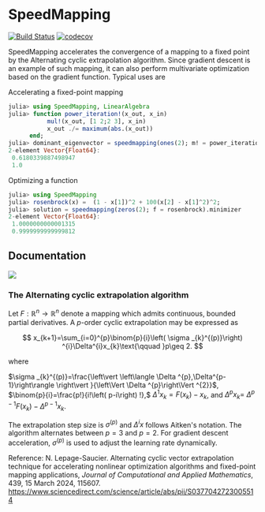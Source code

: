 # SpeedMapping

[![Build Status](https://github.com/NicolasL-S/SpeedMapping.jl/workflows/CI/badge.svg)](https://github.com/NicolasL-S/SpeedMapping.jl/actions)
[![codecov](https://codecov.io/gh/NicolasL-S/SpeedMapping.jl/branch/main/graph/badge.svg?token=UKzBbD3WeQ)](https://codecov.io/gh/NicolasL-S/SpeedMapping.jl)

SpeedMapping accelerates the convergence of a mapping to a fixed point by the Alternating cyclic extrapolation algorithm. Since gradient descent is an example of such mapping, it can also perform multivariate optimization based on the gradient function. Typical uses are

Accelerating a fixed-point mapping
```julia
julia> using SpeedMapping, LinearAlgebra
julia> function power_iteration!(x_out, x_in)
           mul!(x_out, [1 2;2 3], x_in)
           x_out ./= maximum(abs.(x_out))
      end;
julia> dominant_eigenvector = speedmapping(ones(2); m! = power_iteration!).minimizer
2-element Vector{Float64}:
 0.6180339887498947
 1.0
```

Optimizing a function
```julia
julia> using SpeedMapping
julia> rosenbrock(x) =  (1 - x[1])^2 + 100(x[2] - x[1]^2)^2;
julia> solution = speedmapping(zeros(2); f = rosenbrock).minimizer
2-element Vector{Float64}:
 1.0000000000001315
 0.9999999999999812
```
## Documentation

[![](https://img.shields.io/badge/docs-stable-blue.svg)](https://NicolasL-S.github.io/SpeedMapping.jl/stable)

### The Alternating cyclic extrapolation algorithm

Let $F:\mathbb{R}^{n}\rightarrow\mathbb{R}^{n}$ denote a mapping which admits continuous, bounded partial derivatives. A *p*-order cyclic extrapolation may be expressed as

$$
x_{k+1}=\sum_{i=0}^{p}\binom{p}{i}\left( \sigma _{k}^{(p)}\right) ^{i}\Delta^{i}x_{k}\text{\qquad }p\geq 2.
$$

where

$\sigma  _{k}^{(p)}=\frac{\left\vert  \left\langle  \Delta  ^{p},\Delta^{p-1}\right\rangle  \right\vert  }{\left\Vert  \Delta  ^{p}\right\Vert  ^{2}}$, $\binom{p}{i}=\frac{p!}{i!\left( p-i\right) !},$  $\Delta ^{1}x_{k}=F\left(x_{k}\right) -x_{k}$, and $\Delta ^{p}x_{k}=$  $\Delta ^{p-1}F\left(x_{k}\right) -\Delta ^{p-1}x_{k}$.

The extrapolation step size is $\sigma^{(p)}$ and $\Delta^{i}x$ follows Aitken's notation. The algorithm alternates between $p=3$ and $p=2$. For gradient descent acceleration, $\sigma^{(p)}$ is used to adjust the learning rate dynamically.

Reference:
N. Lepage-Saucier. Alternating cyclic vector extrapolation technique for accelerating nonlinear optimization algorithms and fixed-point mapping applications, _Journal of Computational and Applied Mathematics_, 439, 15 March 2024, 115607. https://www.sciencedirect.com/science/article/abs/pii/S0377042723005514
